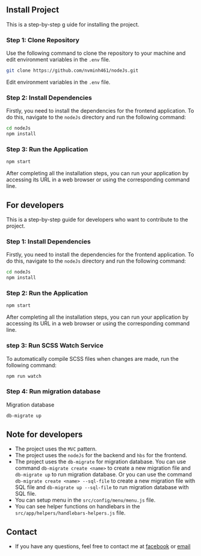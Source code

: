 ## Install Project

This is a step-by-step g uide for installing the project.

### Step 1: Clone Repository

Use the following command to clone the repository to your machine and edit environment variables in the `.env` file.

```bash
git clone https://github.com/nvminh461/nodeJs.git
```

Edit environment variables in the `.env` file.

### Step 2: Install Dependencies

Firstly, you need to install the dependencies for the frontend application. To do this, navigate to the `nodeJs`
directory and run the following command:

```bash
cd nodeJs
npm install
```

### Step 3: Run the Application

```bash
npm start
```

After completing all the installation steps, you can run your application by accessing its URL in a web browser or using
the corresponding command line.

## For developers

This is a step-by-step guide for developers who want to contribute to the project.

### Step 1: Install Dependencies

Firstly, you need to install the dependencies for the frontend application. To do this, navigate to the `nodeJs`
directory and run the following command:

```bash
cd nodeJs
npm install
```

### Step 2: Run the Application

```bash
npm start
```

After completing all the installation steps, you can run your application by accessing its URL in a web browser or using
the corresponding command line.

### step 3: Run SCSS Watch Service

To automatically compile SCSS files when changes are made, run the following command:

```bash
npm run watch
```

### Step 4: Run migration database

Migration database

```bash
db-migrate up
```

## Note for developers

- The project uses the `MVC` pattern.
- The project uses the `nodeJs` for the backend and `hbs` for the frontend.
- The project uses the `db-migrate` for migration database. You can use command `db-migrate create <name>` to create a
  new migration file and `db-migrate up` to run migration database. Or you can use the
  command `db-migrate create <name> --sql-file` to create a new migration file with SQL file
  and `db-migrate up --sql-file` to run migration database with SQL file.
- You can setup menu in the `src/config/menu/menu.js` file.
- You can see helper functions on handlebars in the `src/app/helpers/handlebars-helpers.js` file.

## Contact

- If you have any questions, feel free to contact me at
  [facebook](https://www.facebook.com/profile.php?id=100039352392100)
  or
  [email](mailto:nvminh04@gmail.com)
